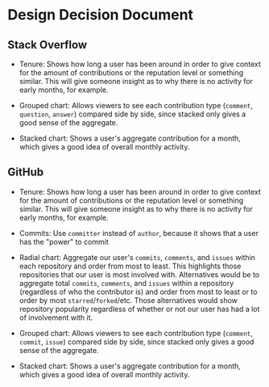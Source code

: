 # Design Decision Document

## Stack Overflow

* Tenure: Shows how long a user has been around in order to give context for the amount of contributions or the reputation level or something similar. This will give someone insight as to why there is no activity for early months, for example.

* Grouped chart: Allows viewers to see each contribution type (`comment`, `question`, `answer`) compared side by side, since stacked only gives a good sense of the aggregate.

* Stacked chart: Shows a user's aggregate contribution for a month, which gives a good idea of overall monthly activity.

## GitHub

* Tenure: Shows how long a user has been around in order to give context for the amount of contributions or the reputation level or something similar. This will give someone insight as to why there is no activity for early months, for example.

* Commits: Use `committer` instead of `author`, because it shows that a user has the "power" to commit

* Radial chart: Aggregate our user's `commits`, `comments`, and `issues` within each repository and order from most to least. This highlights those repositories that our user is most involved with. Alternatives would be to aggregate total `commits`, `comments`, and `issues` within a repository (regardless of who the contributor is) and order from most to least or to order by most `starred`/`forked`/etc. Those alternatives would show repository popularity regardless of whether or not our user has had a lot of involvement with it.

* Grouped chart: Allows viewers to see each contribution type (`comment`, `commit`, `issue`) compared side by side, since stacked only gives a good sense of the aggregate.

* Stacked chart: Shows a user's aggregate contribution for a month, which gives a good idea of overall monthly activity.